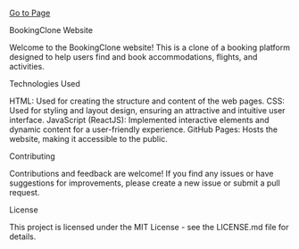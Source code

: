 <a href="https://borakarayel.github.io/bookingclone/"> Go to Page
</a>

BookingClone Website

Welcome to the BookingClone website! This is a clone of a booking platform designed to help users find and book accommodations, flights, and activities.

Technologies Used

HTML: Used for creating the structure and content of the web pages.
CSS: Used for styling and layout design, ensuring an attractive and intuitive user interface.
JavaScript (ReactJS): Implemented interactive elements and dynamic content for a user-friendly experience.
GitHub Pages: Hosts the website, making it accessible to the public.

Contributing

Contributions and feedback are welcome! If you find any issues or have suggestions for improvements, please create a new issue or submit a pull request.

License

This project is licensed under the MIT License - see the LICENSE.md file for details.
